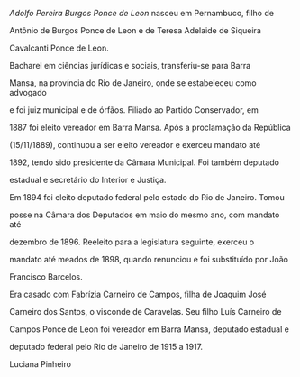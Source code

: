 

*Adolfo Pereira Burgos Ponce de Leon* nasceu em Pernambuco, filho de

Antônio de Burgos Ponce de Leon e de Teresa Adelaide de Siqueira

Cavalcanti Ponce de Leon.



Bacharel em ciências jurídicas e sociais, transferiu-se para Barra

Mansa, na província do Rio de Janeiro, onde se estabeleceu como advogado

e foi juiz municipal e de órfãos. Filiado ao Partido Conservador, em

1887 foi eleito vereador em Barra Mansa. Após a proclamação da República

(15/11/1889), continuou a ser eleito vereador e exerceu mandato até

1892, tendo sido presidente da Câmara Municipal. Foi também deputado

estadual e secretário do Interior e Justiça.



Em 1894 foi eleito deputado federal pelo estado do Rio de Janeiro. Tomou

posse na Câmara dos Deputados em maio do mesmo ano, com mandato até

dezembro de 1896. Reeleito para a legislatura seguinte, exerceu o

mandato até meados de 1898, quando renunciou e foi substituído por João

Francisco Barcelos.



Era casado com Fabrízia Carneiro de Campos, filha de Joaquim José

Carneiro dos Santos, o visconde de Caravelas. Seu filho Luís Carneiro de

Campos Ponce de Leon foi vereador em Barra Mansa, deputado estadual e

deputado federal pelo Rio de Janeiro de 1915 a 1917.



Luciana Pinheiro



